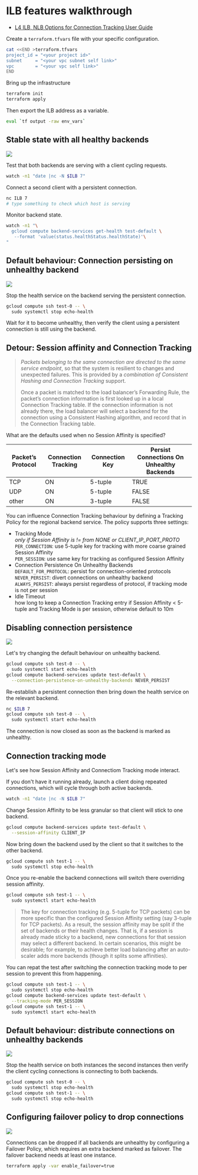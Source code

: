 # ILB features walkthrough

- [L4 ILB, NLB Options for Connection Tracking User Guide](https://docs.google.com/document/d/1LhE5rBUBHnfFxRrmD7TOmje_45RBlXTNTAUkFOYrzgc/edit)

Create a `terraform.tfvars` file with your specific configuration.

```bash
cat <<END >terraform.tfvars
project_id = "<your project id>"
subnet     = "<your vpc subnet self link>"
vpc        = "<your vpc self link>"
END
```

Bring up the infrastructure

```bash
terraform init
terraform apply
```

Then export the ILB address as a variable.

```bash
eval `tf output -raw env_vars`
```

## Stable state with all healthy backends

![](both%20backends%20healthy.png)

Test that both backends are serving with a client cycling requests.

```bash
watch -n1 "date |nc -N $ILB 7"
```

Connect a second client with a persistent connection.

```bash
nc ILB 7
# type something to check which host is serving
```

Monitor backend state.

```bash
watch -n1 "\
  gcloud compute backend-services get-health test-default \
   --format 'value(status.healthStatus.healthState)'\
"
```

## Default behaviour: Connection persisting on unhealthy backend

![](persisted%20connection%20to%20unhealthy%20backend.png)

Stop the health service on the backend serving the persistent connection.

```bash
gcloud compute ssh test-0 -- \
  sudo systemctl stop echo-health
```

Wait for it to become unhealthy, then verify the client using a persistent connection is still using the backend.

## Detour: Session affinity and Connection Tracking

> *Packets belonging to the same connection are directed to the same service endpoint*, so that the system is resilient to changes and unexpected failures. This is provided by a *combination of Consistent Hashing and Connection Tracking* support.
>
> Once a packet is matched to the load balancer’s Forwarding Rule, the packet’s connection information is first looked up in a local Connection Tracking table. If the connection information is not already there, the load balancer will select a backend for the connection using a Consistent Hashing algorithm, and record that in the Connection Tracking table.

What are the defaults used when no Session Affinity is specified?

| Packet’s Protocol | Connection Tracking | Connection Key | Persist Connections On Unhealthy Backends |
| ----------------- | ------------------- | -------------- | ----------------------------------------- |
| TCP               | ON                  | 5-tuple        | TRUE                                      |
| UDP               | ON                  | 5-tuple        | FALSE                                     |
| other             | ON                  | 3-tuple        | FALSE                                     |

You can influence Connection Tracking behaviour by defining a Tracking Policy for the regional backend service. The policy supports three settings:

- Tracking Mode<br>
  *only if Session Affinity is != from NONE or CLIENT_IP_PORT_PROTO*<br>
  `PER_CONNECTION`: use 5-tuple key for tracking with more coarse grained Session Affinity<br>
  `PER_SESSION`: use same key for tracking as configured Session Affinity
- Connection Persistence On Unhealthy Backends<br>
  `DEFAULT_FOR_PROTOCOL`: persist for connection-oriented protocols<br>
  `NEVER_PERSIST`: divert connections on unhealthy backend<br>
  `ALWAYS_PERSIST`: always persist regardless of protocol, if tracking mode is not per session
- Idle Timeout<br>
  how long to keep a Connection Tracking entry if Session Affinity < 5-tuple and Tracking Mode is per session, otherwise default to 10m

## Disabling connection persistence

![](persisted%20connection%20disabled.png)

Let's try changing the default behaviour on unhealthy backend.

```bash
gcloud compute ssh test-0 -- \
  sudo systemctl start echo-health
gcloud compute backend-services update test-default \
  --connection-persistence-on-unhealthy-backends NEVER_PERSIST
```

Re-establish a persistent connection then bring down the health service on the relevant backend.

```bash
nc $ILB 7
gcloud compute ssh test-0 -- \
  sudo systemctl start echo-health
```

The connection is now closed as soon as the backend is marked as unhealthy.

## Connection tracking mode

Let's see how Session Affinity and Connectiom Tracking mode interact.

If you don't have it running already, launch a client doing repeated connections, which will cycle through both active backends.

```bash
watch -n1 "date |nc -N $ILB 7"
```

Change Session Affinity to be less granular so that client will stick to one backend.

```bash
gcloud compute backend-services update test-default \
  --session-affinity CLIENT_IP
```

Now bring down the backend used by the client so that it switches to the other backend.

```bash
gcloud compute ssh test-1 -- \
  sudo systemctl stop echo-health
```

Once you re-enable the backend connections will switch there overriding session affinity.

```bash
gcloud compute ssh test-1 -- \
  sudo systemctl start echo-health
```

> The key for connection tracking (e.g. 5-tuple for TCP packets) can be more specific than the configured Session Affinity setting (say 3-tuple for TCP packets). As a result, the session affinity may be split if the set of backends or their health changes. That is, if a session is already made sticky to a backend, new connections for that session may select a different backend. In certain scenarios, this might be desirable; for example, to achieve better load balancing after an auto-scaler adds more backends (though it splits some affinities).

You can repat the test after switching the connection tracking mode to per session to prevent this from happening.

```bash
gcloud compute ssh test-1 -- \
  sudo systemctl stop echo-health
gcloud compute backend-services update test-default \
  --tracking-mode PER_SESSION
gcloud compute ssh test-1 -- \
  sudo systemctl start echo-health
```

## Default behaviour: distribute connections on unhealthy backends

![](distribute%20connections%20on%20unhealthy.png)

Stop the health service on both instances the second instances then verify the client cycling connections is connecting to both backends.

```bash
gcloud compute ssh test-0 -- \
  sudo systemctl stop echo-health
gcloud compute ssh test-1 -- \
  sudo systemctl stop echo-health
```

## Configuring failover policy to drop connections

![](drop%20connections%20on%20unhealthy.png)

Connections can be dropped if all backends are unhealthy by configuring a Failover Policy, which requires an extra backend marked as failover. The failover backend needs at least one instance.

```bash
terraform apply -var enable_failover=true
```
